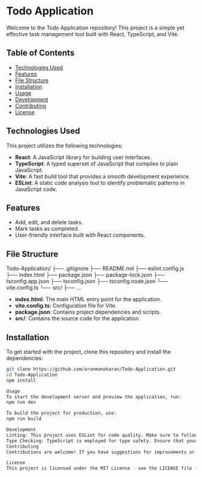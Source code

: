 # Todo Application

Welcome to the Todo Application repository! This project is a simple yet effective task management tool built with React, TypeScript, and Vite.

## Table of Contents

- [Technologies Used](#technologies-used)
- [Features](#features)
- [File Structure](#file-structure)
- [Installation](#installation)
- [Usage](#usage)
- [Development](#development)
- [Contributing](#contributing)
- [License](#license)

## Technologies Used

This project utilizes the following technologies:

- **React**: A JavaScript library for building user interfaces.
- **TypeScript**: A typed superset of JavaScript that compiles to plain JavaScript.
- **Vite**: A fast build tool that provides a smooth development experience.
- **ESLint**: A static code analysis tool to identify problematic patterns in JavaScript code.

## Features

- Add, edit, and delete tasks.
- Mark tasks as completed.
- User-friendly interface built with React components.

## File Structure
Todo-Application/
├── .gitignore
├── README.md
├── eslint.config.js
├── index.html
├── package.json
├── package-lock.json
├── tsconfig.app.json
├── tsconfig.json
├── tsconfig.node.json
└── vite.config.ts
└── src/
├── ...

- **index.html**: The main HTML entry point for the application.
- **vite.config.ts**: Configuration file for Vite.
- **package.json**: Contains project dependencies and scripts.
- **src/**: Contains the source code for the application.

## Installation

To get started with the project, clone this repository and install the dependencies:

```bash
git clone https://github.com/arunmanokaran/Todo-Application.git
cd Todo-Application
npm install

Usage
To start the development server and preview the application, run:
npm run dev

To build the project for production, use:
npm run build

Development
Linting: This project uses ESLint for code quality. Make sure to follow the recommended linting rules.
Type Checking: TypeScript is employed for type safety. Ensure that your code adheres to the defined types.
Contributing
Contributions are welcome! If you have suggestions for improvements or additional features, please fork the repository and submit a pull request.

License
This project is licensed under the MIT License - see the LICENSE file for details.

